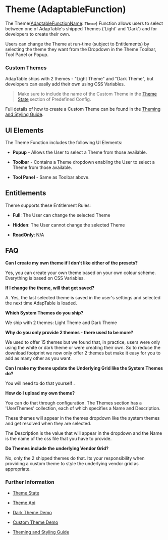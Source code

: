 # Theme (AdaptableFunction)

The Theme([AdaptableFunctionName](https://api.adaptabletools.com/modules/_src_predefinedconfig_common_types_.html#adaptablefunctionname): `Theme`) Function allows users to select between one of AdapTable's shipped Themes ('Light' and 'Dark') and for developers to create their own.

Users can change the Theme at run-time (subject to Entitlements) by selecting the theme they want from the Dropdown in the Theme Toolbar, Tool Panel or Popup.

### Custom Themes
AdapTable ships with 2 themes - "Light Theme" and "Dark Theme", but developers can easily add their own using CSS Variables.

> Make sure to include the name of the Custom Theme in the [Theme State](https://api.adaptabletools.com/interfaces/_src_predefinedconfig_themestate_.themestate.html) section of Predefined Config.

Full details of how to create a Custom Theme can be found in the [Theming and Styling Guide](https://github.com/AdaptableTools/adaptable/blob/master/packages/adaptable/readme/guides/adaptable-theming-guide.md).

## UI Elements
The Theme Function includes the following UI Elements:

- **Popup** - Allows the User to select a Theme from those available.

- **Toolbar** - Contains a Theme dropdown enabling the User to select a Theme from those available.

- **Tool Panel** - Same as Toolbar above.

## Entitlements
Theme supports these Entitlement Rules:

- **Full**: The User can change the selected Theme

- **Hidden**: The User cannot change the selected Theme

- **ReadOnly**: N/A

## FAQ

**Can I create my own theme if I don't like either of the presets?**

Yes, you can create your own theme based on your own colour scheme. Everything is based on CSS Variables.

**If I change the theme, will that get saved?**

A. Yes, the last selected theme is saved in the user's settings and selected the next time AdapTable is loaded.

**Which System Themes do you ship?**

We ship with 2 themes: Light Theme and Dark Theme

**Why do you only provide 2 themes - there used to be more?**

We used to offer 15 themes but we found that, in practice, users were only using the white or dark theme or were creating their own. So to reduce the download footprint we now only offer 2 themes but make it easy for you to add as many other as you want.

**Can I make my theme update the Underlying Grid like the System Themes do?**

You will need to do that yourself .

**How do I upload my own theme?**

You can do that through configuration. The Themes section has a 'UserThemes' collection, each of which specifies a Name and Description. 

These themes will appear in the themes dropdown like the system themes and get resolved when they are selected. 

The Description is the value that will appear in the dropdown and the Name is the name of the css file that you have to provide.

**Do Themes include the underlying Vendor Grid?**

No, only the 2 shipped themes do that.  Its your responsibility when providing a custom theme to style the underlying vendor grid as appropriate.

### Further Information

- [Theme State](https://api.adaptabletools.com/interfaces/_src_predefinedconfig_themestate_.themestate.html)

- [Theme Api](https://api.adaptabletools.com/interfaces/_src_api_themeapi_.themeapi.html)

- [Dark Theme Demo](https://demo.adaptabletools.com/theme/aggriddarkthemedemo)

- [Custom Theme Demo](https://demo.adaptabletools.com/theme/aggridcustomthemedemo)

- [Theming and Styling Guide](https://github.com/AdaptableTools/adaptable/blob/master/packages/adaptable/readme/guides/adaptable-theming-guide.md)
